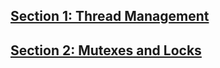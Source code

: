 ## [Section 1: Thread Management](s1-thread-management/README.md)
## [Section 2: Mutexes and Locks](s2-thread-safe-access-to-data-and-locks/README.md)